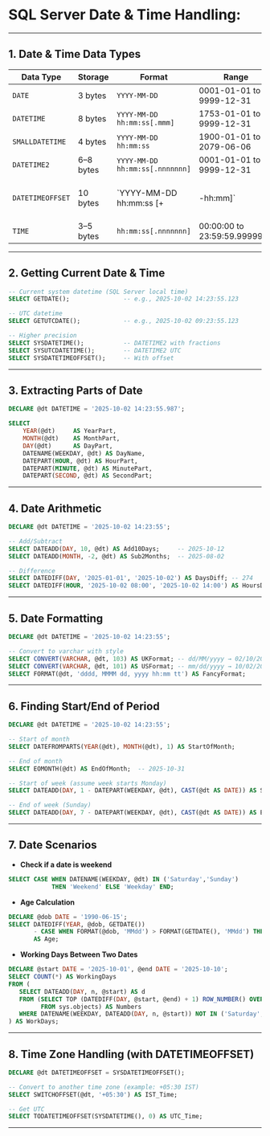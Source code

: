 # **SQL Server Date & Time Handling**:

---

## 1. **Date & Time Data Types**

| Data Type        | Storage   | Format                          | Range                        | Precision                |                 |
| ---------------- | --------- | ------------------------------- | ---------------------------- | ------------------------ | --------------- |
| `DATE`           | 3 bytes   | `YYYY-MM-DD`                    | 0001-01-01 to 9999-12-31     | Day                      |                 |
| `DATETIME`       | 8 bytes   | `YYYY-MM-DD hh:mm:ss[.mmm]`     | 1753-01-01 to 9999-12-31     | 1/300 sec                |                 |
| `SMALLDATETIME`  | 4 bytes   | `YYYY-MM-DD hh:mm:ss`           | 1900-01-01 to 2079-06-06     | Minute                   |                 |
| `DATETIME2`      | 6–8 bytes | `YYYY-MM-DD hh:mm:ss[.nnnnnnn]` | 0001-01-01 to 9999-12-31     | 100 ns                   |                 |
| `DATETIMEOFFSET` | 10 bytes  | `YYYY-MM-DD hh:mm:ss [+         | -hh:mm]`                     | 0001-01-01 to 9999-12-31 | Time zone aware |
| `TIME`           | 3–5 bytes | `hh:mm:ss[.nnnnnnn]`            | 00:00:00 to 23:59:59.9999999 | 100 ns                   |                 |

---

## 2. **Getting Current Date & Time**

```sql
-- Current system datetime (SQL Server local time)
SELECT GETDATE();               -- e.g., 2025-10-02 14:23:55.123

-- UTC datetime
SELECT GETUTCDATE();            -- e.g., 2025-10-02 09:23:55.123

-- Higher precision
SELECT SYSDATETIME();           -- DATETIME2 with fractions
SELECT SYSUTCDATETIME();        -- DATETIME2 UTC
SELECT SYSDATETIMEOFFSET();     -- With offset
```

---

## 3. **Extracting Parts of Date**

```sql
DECLARE @dt DATETIME = '2025-10-02 14:23:55.987';

SELECT 
    YEAR(@dt)     AS YearPart,
    MONTH(@dt)    AS MonthPart,
    DAY(@dt)      AS DayPart,
    DATENAME(WEEKDAY, @dt) AS DayName,
    DATEPART(HOUR, @dt) AS HourPart,
    DATEPART(MINUTE, @dt) AS MinutePart,
    DATEPART(SECOND, @dt) AS SecondPart;
```

---

## 4. **Date Arithmetic**

```sql
DECLARE @dt DATETIME = '2025-10-02 14:23:55';

-- Add/Subtract
SELECT DATEADD(DAY, 10, @dt) AS Add10Days;     -- 2025-10-12
SELECT DATEADD(MONTH, -2, @dt) AS Sub2Months;  -- 2025-08-02

-- Difference
SELECT DATEDIFF(DAY, '2025-01-01', '2025-10-02') AS DaysDiff; -- 274
SELECT DATEDIFF(HOUR, '2025-10-02 08:00', '2025-10-02 14:00') AS HoursDiff; -- 6
```

---

## 5. **Date Formatting**

```sql
DECLARE @dt DATETIME = '2025-10-02 14:23:55';

-- Convert to varchar with style
SELECT CONVERT(VARCHAR, @dt, 103) AS UKFormat; -- dd/MM/yyyy → 02/10/2025
SELECT CONVERT(VARCHAR, @dt, 101) AS USFormat; -- mm/dd/yyyy → 10/02/2025
SELECT FORMAT(@dt, 'dddd, MMMM dd, yyyy hh:mm tt') AS FancyFormat;
```

---

## 6. **Finding Start/End of Period**

```sql
DECLARE @dt DATETIME = '2025-10-02 14:23:55';

-- Start of month
SELECT DATEFROMPARTS(YEAR(@dt), MONTH(@dt), 1) AS StartOfMonth;

-- End of month
SELECT EOMONTH(@dt) AS EndOfMonth;  -- 2025-10-31

-- Start of week (assume week starts Monday)
SELECT DATEADD(DAY, 1 - DATEPART(WEEKDAY, @dt), CAST(@dt AS DATE)) AS StartOfWeek;

-- End of week (Sunday)
SELECT DATEADD(DAY, 7 - DATEPART(WEEKDAY, @dt), CAST(@dt AS DATE)) AS EndOfWeek;
```

---

## 7. **Date Scenarios**

* **Check if a date is weekend**

```sql
SELECT CASE WHEN DATENAME(WEEKDAY, @dt) IN ('Saturday','Sunday') 
            THEN 'Weekend' ELSE 'Weekday' END;
```

* **Age Calculation**

```sql
DECLARE @dob DATE = '1990-06-15';
SELECT DATEDIFF(YEAR, @dob, GETDATE()) 
       - CASE WHEN FORMAT(@dob, 'MMdd') > FORMAT(GETDATE(), 'MMdd') THEN 1 ELSE 0 END 
       AS Age;
```

* **Working Days Between Two Dates**

```sql
DECLARE @start DATE = '2025-10-01', @end DATE = '2025-10-10';
SELECT COUNT(*) AS WorkingDays
FROM (
   SELECT DATEADD(DAY, n, @start) AS d
   FROM (SELECT TOP (DATEDIFF(DAY, @start, @end) + 1) ROW_NUMBER() OVER (ORDER BY (SELECT NULL)) - 1 AS n
         FROM sys.objects) AS Numbers
   WHERE DATENAME(WEEKDAY, DATEADD(DAY, n, @start)) NOT IN ('Saturday','Sunday')
) AS WorkDays;
```

---

## 8. **Time Zone Handling (with DATETIMEOFFSET)**

```sql
DECLARE @dt DATETIMEOFFSET = SYSDATETIMEOFFSET();

-- Convert to another time zone (example: +05:30 IST)
SELECT SWITCHOFFSET(@dt, '+05:30') AS IST_Time;

-- Get UTC
SELECT TODATETIMEOFFSET(SYSDATETIME(), 0) AS UTC_Time;
```

---
